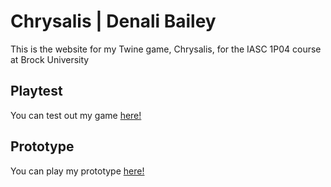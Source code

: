 # Chrysalis | Denali Bailey

This is the website for my Twine game, Chrysalis, for the IASC 1P04 course at Brock University

## Playtest

You can test out my game [here!]()

## Prototype

You can play my prototype [here!](Prototypes/Chrysalis.html)

